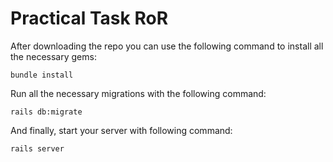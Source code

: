# Practical Task RoR
After downloading the repo you can use the following command to install all the necessary gems:
```
bundle install
```

Run all the necessary migrations with the following command:
```
rails db:migrate
```

And finally, start your server with following command:
```
rails server
```
